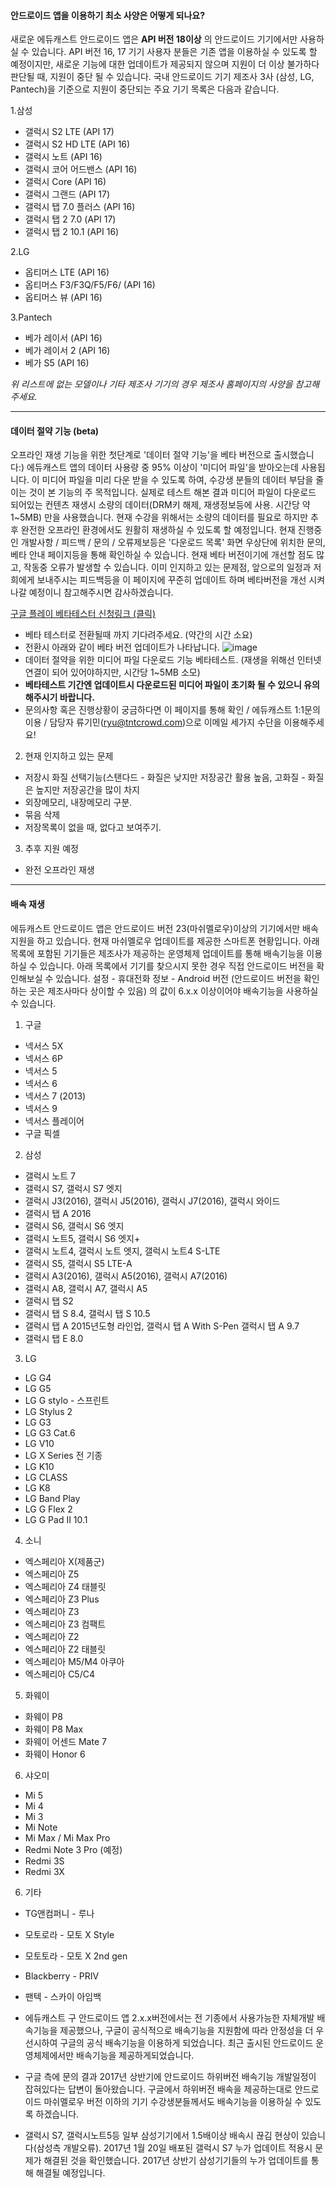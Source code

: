 #### 안드로이드 앱을 이용하기 최소 사양은 어떻게 되나요?

새로운 에듀캐스트 안드로이드 앱은 **API 버전 18이상** 의 안드로이드 기기에서만 사용하실 수 있습니다. API 버전 16, 17 기기 사용자 분들은 기존 앱을 이용하실 수 있도록 할 예정이지만, 새로운 기능에 대한 업데이트가 제공되지 않으며 지원이 더 이상 불가하다 판단될 때, 지원이 중단 될 수 있습니다. 국내 안드로이드 기기 제조사 3사 (삼성, LG, Pantech)을 기준으로 지원이 중단되는 주요 기기 목록은 다음과 같습니다.

1.삼성
- 갤럭시 S2 LTE (API 17)
- 갤럭시 S2 HD LTE (API 16)
- 갤럭시 노트 (API 16)
- 갤럭시 코어 어드밴스 (API 16)
- 갤럭시 Core (API 16)
- 갤럭시 그랜드 (API 17)
- 갤럭시 탭 7.0 플러스 (API 16)
- 갤럭시 탭 2 7.0 (API 17)
- 갤럭시 탭 2 10.1 (API 16)

2.LG
- 옵티머스 LTE (API 16)
- 옵티머스 F3/F3Q/F5/F6/ (API 16)
- 옵티머스 뷰 (API 16)

3.Pantech
- 베가 레이서 (API 16)
- 베가 레이서 2 (API 16)
- 베가 S5 (API 16)

*위 리스트에 없는 모델이나 기타 제조사 기기의 경우 제조사 홈페이지의 사양을 참고해주세요.*

---

#### 데이터 절약 기능 (beta)

 오프라인 재생 기능을 위한 첫단계로 '데이터 절약 기능'을 베타 버전으로 출시했습니다:) 에듀캐스트 앱의 데이터 사용량 중 95% 이상이 '미디어 파일'을 받아오는데 사용됩니다. 이 미디어 파일을 미리 다운 받을 수 있도록 하여, 수강생 분들의 데이터 부담을 줄이는 것이 본 기능의 주 목적입니다. 실제로 테스트 해본 결과 미디어 파일이 다운로드 되어있는 컨텐츠 재생시 소량의 데이터(DRM키 해제, 재생정보등에 사용. 시간당 약 1~5MB) 만을 사용했습니다. 현재 수강을 위해서는 소량의 데이터를 필요로 하지만 추후 완전한 오프라인 환경에서도 원활히 재생하실 수 있도록 할 예정입니다. 현재 진행중인 개발사항 / 피드백 / 문의 / 오류제보등은 '다운로드 목록' 화면 우상단에 위치한 문의, 베타 안내 페이지등을 통해 확인하실 수 있습니다. 현재 베타 버전이기에 개선할 점도 많고, 작동중 오류가 발생할 수 있습니다. 이미 인지하고 있는 문제점, 앞으로의 일정과 저희에게 보내주시는 피드백등을 이 페이지에 꾸준히 업데이트 하며 베타버전을 개선 시켜 나갈 예정이니 참고해주시면 감사하겠습니다.

[구글 플레이 베타테스터 신청링크 (클릭)](https://play.google.com/apps/testing/com.tntcrowd.educast)
- 베타 테스터로 전환될때 까지 기다려주세요. (약간의 시간 소요)
- 전환시 아래와 같이 베타 버전 업데이트가 나타납니다.
![image](https://educaststorage.azureedge.net/image/1b65c3af5e864b3fb54bcb00bea58de8/a6a8d4272d46406cb1191d1ac420e7f9-original.png)
- 데이터 절약을 위한 미디어 파일 다운로드 기능 베타테스트. (재생을 위해선 인터넷 연결이 되어 있어야하지만, 시간당 1~5MB 소모)
- <b>베타테스트 기간엔 업데이트시 다운로드된 미디어 파일이 초기화 될 수 있으니 유의해주시기 바랍니다.</b>
- 문의사항 혹은 진행상황이 궁금하다면 이 페이지를 통해 확인 / 에듀캐스트 1:1문의 이용 / 담당자 류기민(ryu@tntcrowd.com)으로 이메일 세가지 수단을 이용해주세요!

2. 현재 인지하고 있는 문제
  - 저장시 화질 선택기능(스탠다드 - 화질은 낮지만 저장공간 활용 높음, 고화질 - 화질은 높지만 저장공간을 많이 차지
  - 외장메모리, 내장메모리 구분.
  - 묶음 삭제
  - 저장목록이 없을 때, 없다고 보여주기.

3. 추후 지원 예정
  - 완전 오프라인 재생

---

#### 배속 재생
에듀캐스트 안드로이드 앱은 안드로이드 버전 23(마쉬멜로우)이상의 기기에서만 배속지원을 하고 있습니다. 현재 마쉬멜로우 업데이트를 제공한 스마트폰 현황입니다. 아래 목록에 포함된 기기들은 제조사가 제공하는 운영체제 업데이트를 통해 배속기능을 이용하실 수 있습니다. 아래 목록에서 기기를 찾으시지 못한 경우 직접 안드로이드 버전을 확인해보실 수 있습니다. 설정 - 휴대전화 정보 - Android 버전 (안드로이드 버전을 확인하는 곳은 제조사마다 상이할 수 있음) 의 값이 6.x.x 이상이어야 배속기능을 사용하실 수 있습니다.

1. 구글
  - 넥서스 5X
  - 넥서스 6P
  - 넥서스 5
  - 넥서스 6
  - 넥서스 7 (2013)
  - 넥서스 9
  - 넥서스 플레이어
  - 구글 픽셀


2. 삼성
  - 갤럭시 노트 7
  - 갤럭시 S7, 갤럭시 S7 엣지
  - 갤럭시 J3(2016), 갤럭시 J5(2016), 갤럭시 J7(2016), 갤럭시 와이드
  - 갤럭시 탭 A 2016
  - 갤럭시 S6, 갤럭시 S6 엣지
  - 갤럭시 노트5, 갤럭시 S6 엣지+
  - 갤럭시 노트4, 갤럭시 노트 엣지, 갤럭시 노트4 S-LTE
  - 갤럭시 S5, 갤럭시 S5 LTE-A
  - 갤럭시 A3(2016), 갤럭시 A5(2016), 갤럭시 A7(2016)
  - 갤럭시 A8, 갤럭시 A7, 갤럭시 A5
  - 갤럭시 탭 S2
  - 갤럭시 탭 S 8.4, 갤럭시 탭 S 10.5
  - 갤럭시 탭 A 2015년도형 라인업, 갤럭시 탭 A With S-Pen 갤럭시 탭 A 9.7
  - 갤럭시 탭 E 8.0


3. LG
  - LG G4
  - LG G5
  - LG G stylo - 스프린트
  - LG Stylus 2
  - LG G3
  - LG G3 Cat.6
  - LG V10
  - LG X Series 전 기종
  - LG K10
  - LG CLASS
  - LG K8
  - LG Band Play
  - LG G Flex 2
  - LG G Pad II 10.1


4. 소니
  - 엑스페리아 X(제품군)
  - 엑스페리아 Z5
  - 엑스페리아 Z4 태블릿
  - 엑스페리아 Z3 Plus
  - 엑스페리아 Z3
  - 엑스페리아 Z3 컴팩트
  - 엑스페리아 Z2
  - 엑스페리아 Z2 태블릿
  - 엑스페리아 M5/M4 아쿠아
  - 엑스페리아 C5/C4


5. 화웨이
  - 화웨이 P8
  - 화웨이 P8 Max
  - 화웨이 어센드 Mate 7
  - 화웨이 Honor 6


6. 샤오미
  - Mi 5
  - Mi 4
  - Mi 3
  - Mi Note
  - Mi Max / Mi Max Pro
  - Redmi Note 3 Pro (예정)
  - Redmi 3S
  - Redmi 3X


6. 기타
  - TG앤컴퍼니 - 루나
  - 모토로라 - 모토 X Style
  - 모토토라 - 모토 X 2nd gen
  - Blackberry - PRIV
  - 팬텍 - 스카이 아임백


- 에듀캐스트 구 안드로이드 앱 2.x.x버전에서는 전 기종에서 사용가능한 자체개발 배속기능을 제공했으나, 구글이 공식적으로 배속기능을 지원함에 따라 안정성을 더 우선시하여 구글의 공식 배속기능을 이용하게 되었습니다. 최근 출시된 안드로이드 운영체제에서만 배속기능을 제공하게되었습니다.
- 구글 측에 문의 결과 2017년 상반기에 안드로이드 하위버전 배속기능 개발일정이 잡혀있다는 답변이 돌아왔습니다. 구글에서 하위버전 배속을 제공하는대로 안드로이드 마쉬멜로우 버전 이하의 기기 수강생분들께서도 배속기능을 이용하실 수 있도록 하겠습니다.
- 갤럭시 S7, 갤럭시노트5등 일부 삼성기기에서 1.5배이상 배속시 끊김 현상이 있습니다(삼성측 개발오류). 2017년 1월 20일 배포된 갤럭시 S7 누가 업데이트 적용시 문제가 해결된 것을 확인했습니다. 2017년 상반기 삼성기기들의 누가 업데이트를 통해 해결될 예정입니다.
